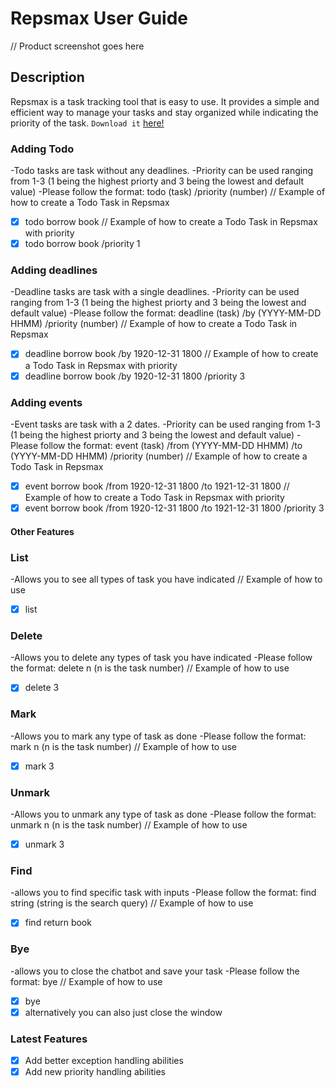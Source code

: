 # Repsmax User Guide



// Product screenshot goes here


## Description

Repsmax is a task tracking tool that is easy to use. It provides a simple and efficient way to manage your tasks and stay organized while indicating the priority of the task.  `Download it` [here!](https://github.com/niclammm/ip) 

### Adding Todo
-Todo tasks are task without any deadlines. 
-Priority can be used ranging from 1-3 (1 being the highest priorty and 3 being the lowest and default value)
-Please follow the format: todo (task) /priority (number)
// Example of how to create a Todo Task in Repsmax 
- [x] todo borrow book
// Example of how to create a Todo Task in Repsmax with priority
- [x] todo borrow book /priority 1

### Adding deadlines
-Deadline tasks are task with a single deadlines. 
-Priority can be used ranging from 1-3 (1 being the highest priorty and 3 being the lowest and default value)
-Please follow the format: deadline (task) /by (YYYY-MM-DD HHMM) /priority (number)
// Example of how to create a Todo Task in Repsmax 
- [x] deadline borrow book /by 1920-12-31 1800
// Example of how to create a Todo Task in Repsmax with priority
- [x] deadline borrow book /by 1920-12-31 1800 /priority 3

### Adding events
-Event tasks are task with a 2 dates. 
-Priority can be used ranging from 1-3 (1 being the highest priorty and 3 being the lowest and default value)
-Please follow the format: event (task) /from (YYYY-MM-DD HHMM) /to (YYYY-MM-DD HHMM) /priority (number)
// Example of how to create a Todo Task in Repsmax 
- [x] event borrow book /from 1920-12-31 1800 /to 1921-12-31 1800
// Example of how to create a Todo Task in Repsmax with priority
- [x] event borrow book /from 1920-12-31 1800 /to 1921-12-31 1800 /priority 3

#### Other Features

### List
-Allows you to see all types of task you have indicated
// Example of how to use 
- [x] list

### Delete
-Allows you to delete any types of task you have indicated
-Please follow the format: delete n (n is the task number)
// Example of how to use
- [x] delete 3

### Mark
-Allows you to mark any type of task as done
-Please follow the format: mark n (n is the task number)
// Example of how to use
- [x] mark 3

### Unmark
-Allows you to unmark any type of task as done
-Please follow the format: unmark n (n is the task number)
// Example of how to use
- [x] unmark 3

### Find 
-allows you to find specific task with inputs 
-Please follow the format: find string (string is the search query)
// Example of how to use
- [x] find return book

### Bye
-allows you to close the chatbot and save your task
-Please follow the format: bye
// Example of how to use
- [x] bye
- [x] alternatively you can also just close the window 

### Latest Features 
- [x] Add better exception handling abilities
- [x] Add new priority handling abilities